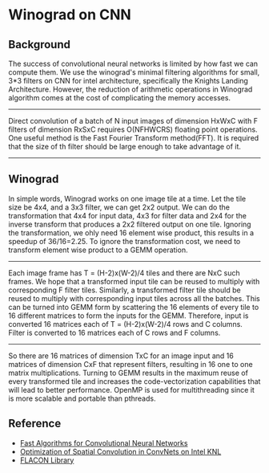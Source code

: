 # Winograd on CNN 

## Background

The success of convolutional neural networks is limited by how fast we can compute them. We use the winograd's minimal filtering algorithms for small, 3*3 filters on CNN for intel architecture, specifically the Knights Landing Architecture.  However, the reduction of arithmetic operations in Winograd algorithm comes at the cost of complicating the memory accesses. 

---

Direct convolution of a batch of N input images of dimension HxWxC with F filters of dimension RxSxC requires O(NFHWCRS) floating point operations. One useful method is the Fast Fourier Transform method(FFT). It is required that the size of th filter should be large enough to take advantage of it. 

---

## Winograd

In simple words, Winograd works on one image tile at a time. Let the tile size be 4x4, and a 3x3 filter, we can get 2x2 output. We can do the transformation that 4x4 for input data, 4x3 for filter data and 2x4 for the inverse transform that produces a 2x2 filtered output on one tile. Ignoring the transformation, we ohly need 16 element wise product, this results in a speedup of 36/16=2.25. To ignore the transformation cost, we need to transform element wise product to a GEMM operation. 

---

Each image frame has T = (H-2)x(W-2)/4 tiles and there are NxC such frames. We hope that a transformed input tile can be reused to multiply with corresponding F filter tiles. Similarly, a transformed filter tile should be reused to multiply with corresponding input tiles across all the batches. This can be turned into GEMM form by scattering the 16 elements of every tile to 16 different matrices to form the inputs for the GEMM. Therefore, input is converted 16 matrices each of T = (H-2)x(W-2)/4 rows and C columns. Filter is converted to 16 matrices each of C rows and F columns. 

---

So there are 16 matrices of dimension TxC for an image input and 16 matrices of dimension CxF that represent filters, resulting in 16 one to one matrix multiplications. Turning to GEMM results in the maximum reuse of every transformed tile and increases the code-vectorization capabilities that will lead to better performance. OpenMP is used for multithreading since it is more scalable and portable than pthreads. 

## Reference 

- [Fast Algorithms for Convolutional Neural Networks](reference/1509.09308.pdf)
- [Optimization of Spatial Convolution in ConvNets on Intel KNL](reference/Optimization.pdf)
- [FLACON Library](https://github.com/ColfaxResearch/FALCON)